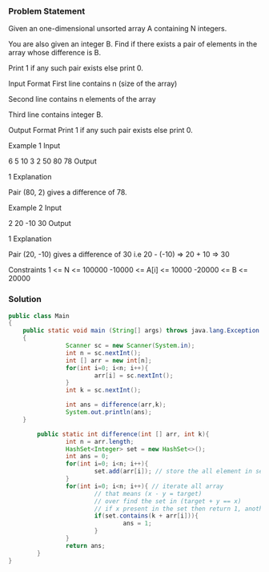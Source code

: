 ### Problem Statement

Given an one-dimensional unsorted array A containing N integers.

You are also given an integer B. Find if there exists a pair of elements in the array whose difference is B.

Print 1 if any such pair exists else print 0.

Input Format
First line contains n (size of the array)

Second line contains n elements of the array

Third line contains integer B.

Output Format
Print 1 if any such pair exists else print 0.

Example 1
Input

6
5 10 3 2 50 80
78
Output

1
Explanation

Pair (80, 2) gives a difference of 78.

Example 2
Input

2
20 -10
30
Output

1
Explanation

Pair (20, -10) gives a difference of 30 i.e 20 - (-10) => 20 + 10 => 30

Constraints
1 <= N <= 100000
-10000 <= A[i] <= 10000
-20000 <= B <= 20000

### Solution

```Java
public class Main
{
	public static void main (String[] args) throws java.lang.Exception
	{
                Scanner sc = new Scanner(System.in);
                int n = sc.nextInt();
                int [] arr = new int[n];
                for(int i=0; i<n; i++){
                        arr[i] = sc.nextInt();
                }
                int k = sc.nextInt();

                int ans = difference(arr,k);
                System.out.println(ans);
	}

        public static int difference(int [] arr, int k){
                int n = arr.length;
                HashSet<Integer> set = new HashSet<>();
                int ans = 0;
                for(int i=0; i<n; i++){
                        set.add(arr[i]); // store the all element in set.
                }
                for(int i=0; i<n; i++){ // iterate all array
                        // that means (x - y = target)
                        // over find the set in (target + y == x)
                        // if x present in the set then return 1, another return 0.
                        if(set.contains(k + arr[i])){ 
                                ans = 1;
                        }
                }
                return ans;
        }
}
```
